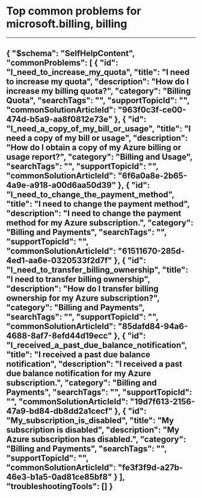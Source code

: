 <properties
	pageTitle="Top common problems for microsoft.billing, billing"
	description="Top common problems for microsoft.billing, billing"        
	service="microsoft.billing"
	resource="billing"
	resourceTags=""
	authors="jlian,prdasneo"
	ms.author="jlian,prdasneo"
	displayOrder=""
	articleId="8c378ad1-614a-4215-9072-e36c3803310c"
	selfHelpType="diagnoseandsolve"
	productPesIds=""
	cloudEnvironments="public"
/>
# Top common problems for microsoft.billing, billing
---
{
    "$schema": "SelfHelpContent",
    "commonProblems": [
        {
            "id": "I_need_to_increase_my_quota",
            "title": "I need to increase my quota",
            "description": "How do I increase my billing quota?",
            "category": "Billing Quota",
            "searchTags": "",
            "supportTopicId": "",
            "commonSolutionArticleId": "963f0c3f-ce00-474d-b5a9-aa8f0812e73e"
        },
        {
            "id": "I_need_a_copy_of_my_bill_or_usage",
            "title": "I need a copy of my bill or usage",
            "description": "How do I obtain a copy of my Azure billing or usage report?",
            "category": "Billing and Usage",
            "searchTags": "",
            "supportTopicId": "",
            "commonSolutionArticleId": "6f6a0a8e-2b65-4a9e-a918-a00d6aa50d39"
        },
        {
            "id": "I_need_to_change_the_payment_method",
            "title": "I need to change the payment method",
            "description": "I need to change the payment method for my Azure subscription.",
            "category": "Billing and Payments",
            "searchTags": "",
            "supportTopicId": "",
            "commonSolutionArticleId": "61511670-285d-4ed1-aa6e-0320533f2d7f"
        },
        {
            "id": "I_need_to_transfer_billing_ownership",
            "title": "I need to transfer billing ownership",
            "description": "How do I transfer billing ownership for my Azure subscription?",
            "category": "Billing and Payments",
            "searchTags": "",
            "supportTopicId": "",
            "commonSolutionArticleId": "85dafd84-94a6-4688-8af7-8efd44d19ecc"
        },
        {
            "id": "I_received_a_past_due_balance_notification",
            "title": "I received a past due balance notification",
            "description": "I received a past due balance notification for my Azure subscription.",
            "category": "Billing and Payments",
            "searchTags": "",
            "supportTopicId": "",
            "commonSolutionArticleId": "19d7f613-2156-47a9-bd84-db8dd2a1cecf"
        },
        {
            "id": "My_subscription_is_disabled",
            "title": "My subscription is disabled",
            "description": "My Azure subscription has disabled.",
            "category": "Billing and Payments",
            "searchTags": "",
            "supportTopicId": "",
            "commonSolutionArticleId": "fe3f3f9d-a27b-46e3-b1a5-0ad81ce85bf8"
        }
    ],
    "troubleshootingTools": []
}
---
